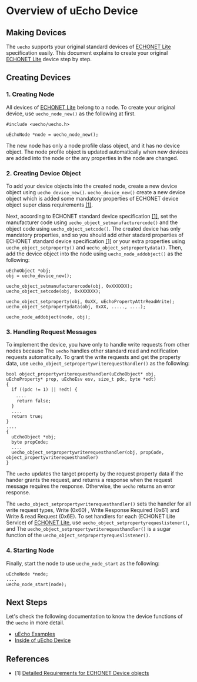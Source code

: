 # Overview of uEcho Device

## Making Devices

The `uecho` supports your original standard devices of [ECHONET Lite][enet] specification easily. This document explains to create your original  [ECHONET Lite][enet] device step by step.

## Creating Devices

### 1. Creating Node

All devices of [ECHONET Lite][enet] belong to a node. To create your original device, use `uecho_node_new()` as the following at first.

```
#include <uecho/uecho.h>

uEchoNode *node = uecho_node_new();
```

The new node has only a node profile class object, and it has no device object. The node profile object is updated automatically when new devices are added into the node or the any properties in the node are changed.

### 2. Creating Device Object

To add your device objects into the created node, create a new device object using `uecho_device_new()`.  `uecho_device_new()` create a new device object which is added some mandatory properties of ECHONET device object super class requirements [\[1\]][enet-spec].

Next, according to ECHONET standard device specification [\[1\]][enet-spec], set the manufacturer code using `uecho_object_setmanufacturercode()` and the object code using `uecho_object_setcode()`.
The created device has only mandatory properties, and so you should add other stadard properties of ECHONET standard device specification [\[1\]][enet-spec] or your extra properties using `uecho_object_setproperty()` and `uecho_object_setpropertydata()`.
Then, add the device object into the node using `uecho_node_addobject()` as the following:

```
uEchoObject *obj;
obj = uecho_device_new();

uecho_object_setmanufacturercode(obj, 0xXXXXXX);
uecho_object_setcode(obj, 0xXXXXXX);

uecho_object_setproperty(obj, 0xXX, uEchoPropertyAttrReadWrite);
uecho_object_setpropertydata(obj, 0xXX, ....., ....);

uecho_node_addobject(node, obj);
```

### 3. Handling Request Messages 

To implement the device, you have only to handle write requests from other nodes because The `uecho` handles other standard read and notification requests automatically. To grant the write requests and get the property data, use `uecho_object_setpropertywriterequesthandler()` as the following:

```
bool object_propertywriterequesthandler(uEchoObject* obj, uEchoProperty* prop, uEchoEsv esv, size_t pdc, byte *edt)
{
  if ((pdc != 1) || !edt) {
　  ....
    return false;
  }
  ....
  return true;
}
....
{
  uEchoObject *obj;
  byte propCode;
  ....
  uecho_object_setpropertywriterequesthandler(obj, propCode, object_propertywriterequesthandler)  
}
```

The `uecho` updates the target property by the request property data if the hander grants the request, and returns a response when the request message requires the response. Otherwise, the `uecho` returns an error response.

The `uecho_object_setpropertywriterequesthandler()` sets the handler for all write request types, Write (0x60) , Write Response Required (0x61) and Write & read Request (0x6E). To set handlers for each (ECHONET Lite Service) of [ECHONET Lite][enet], use `uecho_object_setpropertyrequeslistener()`, and The `uecho_object_setpropertywriterequesthandler()` is a sugar function of the `uecho_object_setpropertyrequeslistener()`.

### 4. Starting Node

Finally, start the node to use `uecho_node_start` as the following:

```
uEchoNode *node;
....
uecho_node_start(node);
```

## Next Steps

Let's check the following documentation to know the device functions of the `uecho` in more detail.

- [uEcho Examples](./examples.md)
- [Inside of uEcho Device](./device_inside.md)

## References

- \[1\] [Detailed Requirements for ECHONET Device objects][enet-spec]

[enet]:http://echonet.jp/english/
[enet-spec]:http://www.echonet.gr.jp/english/spec/index.htm
